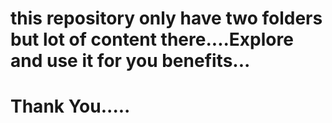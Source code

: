 # this repository only have two folders but lot of content there....Explore and use it for you benefits...
# Thank You.....